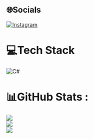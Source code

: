 
## 🌐Socials
[![Instagram](https://img.shields.io/badge/Instagram-%23E4405F.svg?logo=Instagram&logoColor=white)](https://instagram.com/willhick.dev) 

# 💻Tech Stack
![C#](https://img.shields.io/badge/c%23-%23239120.svg?style=flat&logo=c-sharp&logoColor=white)
# 📊GitHub Stats :
![](https://github-readme-stats.vercel.app/api?username=WillHick&theme=dark&hide_border=false&include_all_commits=true&count_private=false)<br/>
![](https://github-readme-streak-stats.herokuapp.com/?user=WillHick&theme=dark&hide_border=false)<br/>
![](https://github-readme-stats.vercel.app/api/top-langs/?username=WillHick&theme=dark&hide_border=false&include_all_commits=true&count_private=false&layout=compact)

